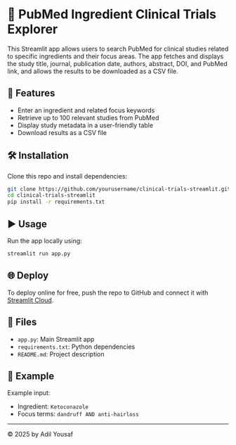 # 🧪 PubMed Ingredient Clinical Trials Explorer

This Streamlit app allows users to search PubMed for clinical studies related to specific ingredients and their focus areas. The app fetches and displays the study title, journal, publication date, authors, abstract, DOI, and PubMed link, and allows the results to be downloaded as a CSV file.

## 🚀 Features

- Enter an ingredient and related focus keywords
- Retrieve up to 100 relevant studies from PubMed
- Display study metadata in a user-friendly table
- Download results as a CSV file

## 🛠️ Installation

Clone this repo and install dependencies:

```bash
git clone https://github.com/yourusername/clinical-trials-streamlit.git
cd clinical-trials-streamlit
pip install -r requirements.txt
```

## ▶️ Usage

Run the app locally using:

```bash
streamlit run app.py
```

## 🌐 Deploy

To deploy online for free, push the repo to GitHub and connect it with [Streamlit Cloud](https://streamlit.io/cloud).

## 📄 Files

- `app.py`: Main Streamlit app
- `requirements.txt`: Python dependencies
- `README.md`: Project description

## 🔗 Example

Example input:
- Ingredient: `Ketoconazole`
- Focus terms: `dandruff AND anti-hairloss`

---

© 2025 by Adil Yousaf
